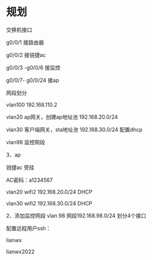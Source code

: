 # 规划



交换机接口

g0/0/1    接路由器

g0/0/2    接锐捷ac

g0/0/3 -g0/0/6  接监控

g0/0/7- g0/0/24  接ap

网段划分

vlan100       192.168.110.2

vlan20      ap网关，创建ap地址池     192.168.20.0/24

vlan30      客户端网关，sta地址池     192.168.30.0/24     配置dhcp

vlan98      监控网段

3、ap

锐捷ac 旁挂

AC密码：a1234567

vlan20        wifi2     192.168.20.0/24     DHCP

vlan30        wifi2     192.168.30.0/24     DHCP

2、添加监控网段   vlan 98        网段192.168.98.0/24       划分4个接口

配置远程用户ssh：

lianwx

lianwx2022